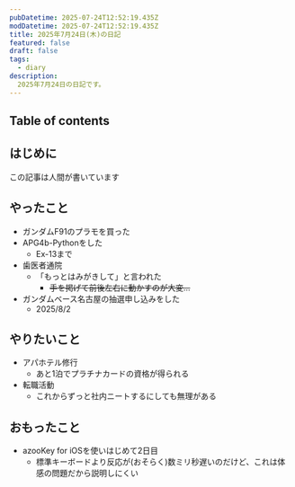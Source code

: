 ```yaml
---
pubDatetime: 2025-07-24T12:52:19.435Z
modDatetime: 2025-07-24T12:52:19.435Z
title: 2025年7月24日(木)の日記
featured: false
draft: false
tags:
  - diary
description:
  2025年7月24日の日記です。
---
```


## Table of contents

## はじめに

この記事は人間が書いています

## やったこと

- ガンダムF91のプラモを買った
- APG4b-Pythonをした
    - Ex-13まで
- 歯医者通院
    - 「もっとはみがきして」と言われた
        - ~~手を掲げて前後左右に動かすのが大変…~~
- ガンダムベース名古屋の抽選申し込みをした
    - 2025/8/2

## やりたいこと

- アパホテル修行
    - あと1泊でプラチナカードの資格が得られる
- 転職活動
    - これからずっと社内ニートするにしても無理がある

## おもったこと

- azooKey for iOSを使いはじめて2日目
    - 標準キーボードより反応が(おそらく)数ミリ秒遅いのだけど、これは体感の問題だから説明しにくい

